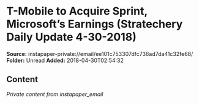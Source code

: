 # T-Mobile to Acquire Sprint, Microsoft’s Earnings (Stratechery Daily Update 4-30-2018)

**Source:** instapaper-private://email/ee101c753307dfc736ad7da41c32fe68/
**Folder:** Unread
**Added:** 2018-04-30T02:54:32




## Content
*Private content from instapaper_email*
